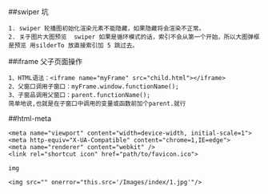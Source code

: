 ##swiper 坑

    1. swiper 轮播图初始化渲染元素不能隐藏，如果隐藏将会渲染不正常。
    2. 关于图片大图预览  swiper 如果是循环模式的话，索引不会从第一个开始，所以大图弹框是预览 用silderTo 放直接索引加 5 跳过去。

##iframe 父子页面操作

    1、HTML语法：<iframe name="myFrame" src="child.html"></iframe> 
    2、父窗口调用子窗口：myFrame.window.functionName(); 
    3、子窗品调用父窗口：parent.functionName(); 
    简单地说,也就是在子窗口中调用的变量或函数前加个parent.就行 

##html-meta

    <meta name="viewport" content="width=device-width, initial-scale=1">
    <meta http-equiv="X-UA-Compatible" content="chrome=1,IE=edge">
    <meta name="renderer" content="webkit" />
    <link rel="shortcut icon" href="path/to/favicon.ico">
    
    img
    
    <img src="" onerror="this.src='/Images/index/1.jpg'"/>
